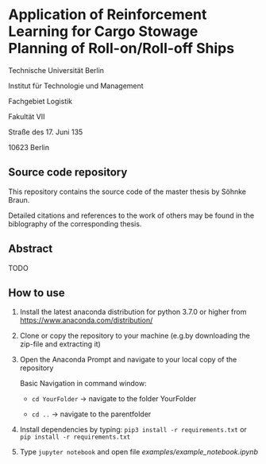 # Application of Reinforcement Learning for Cargo Stowage Planning of Roll-on/Roll-off Ships
Technische Universität Berlin

Institut für Technologie und Management

Fachgebiet Logistik

Fakultät VII


Straße des 17. Juni 135

10623 Berlin

## Source code repository
This repository contains the source code of the master thesis by Söhnke Braun.

Detailed citations and references to the work of others may be found in the biblography of the corresponding thesis.

## Abstract
TODO

## How to use
1. Install the latest anaconda distribution for python 3.7.0 or higher from https://www.anaconda.com/distribution/ 

2. Clone or copy the repository to your machine (e.g.by downloading the zip-file and extracting it)

3. Open the Anaconda Prompt and navigate to your local copy of the repository

   Basic Navigation in command window:
   
      * `cd YourFolder`       -> navigate to the folder YourFolder
      
      * `cd ..`               -> navigate to the parentfolder
      
4. Install dependencies by typing: `pip3 install -r requirements.txt` or `pip install -r requirements.txt`

5. Type `jupyter notebook` and open file *examples/example_notebook.ipynb*
